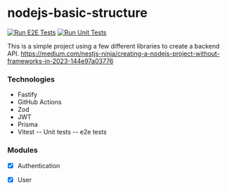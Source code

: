 # nodejs-basic-structure

[![Run E2E Tests](https://github.com/nestjsninja/nodejs-basic-structure/actions/workflows/run-e2e-tests.yml/badge.svg)](https://github.com/nestjsninja/nodejs-basic-structure/actions/workflows/run-e2e-tests.yml)
[![Run Unit Tests](https://github.com/nestjsninja/nodejs-basic-structure/actions/workflows/run-unit-tests.yml/badge.svg)](https://github.com/nestjsninja/nodejs-basic-structure/actions/workflows/run-unit-tests.yml)

This is a simple project using a few different libraries to create a backend API. 
https://medium.com/nestjs-ninja/creating-a-nodejs-project-without-frameworks-in-2023-144e97a03776

### Technologies
- Fastify
- GitHub Actions
- Zod
- JWT
- Prisma
- Vitest
-- Unit tests
-- e2e tests

### Modules
- [x] Authentication
- [x] User

